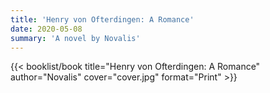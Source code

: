 ```yaml
---
title: 'Henry von Ofterdingen: A Romance'
date: 2020-05-08
summary: 'A novel by Novalis'
---
```


{{< booklist/book
title="Henry von Ofterdingen: A Romance"
author="Novalis"
cover="cover.jpg"
format="Print" >}}
